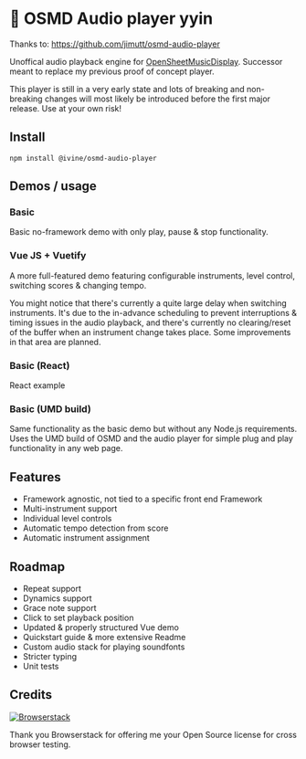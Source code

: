 # 🎵 OSMD Audio player yyin
Thanks to: https://github.com/jimutt/osmd-audio-player


Unoffical audio playback engine for [OpenSheetMusicDisplay](https://github.com/opensheetmusicdisplay/opensheetmusicdisplay). Successor meant to replace my previous proof of concept player.

This player is still in a very early state and lots of breaking and non-breaking changes will most likely be introduced before the first major release. Use at your own risk!

## Install

```
npm install @ivine/osmd-audio-player
```

## Demos / usage

### Basic

Basic no-framework demo with only play, pause & stop functionality.
### Vue JS + Vuetify

A more full-featured demo featuring configurable instruments, level control, switching scores & changing tempo.

You might notice that there's currently a quite large delay when switching instruments. It's due to the in-advance scheduling to prevent interruptions & timing issues in the audio playback, and there's currently no clearing/reset of the buffer when an instrument change takes place. Some improvements in that area are planned.


### Basic (React)

React example

### Basic (UMD build)

Same functionality as the basic demo but without any Node.js requirements. Uses the UMD build of OSMD and the audio player for simple plug and play functionality in any web page.

## Features

- Framework agnostic, not tied to a specific front end Framework
- Multi-instrument support
- Individual level controls
- Automatic tempo detection from score
- Automatic instrument assignment

## Roadmap

- Repeat support
- Dynamics support
- Grace note support
- Click to set playback position
- Updated & properly structured Vue demo
- Quickstart guide & more extensive Readme
- Custom audio stack for playing soundfonts
- Stricter typing
- Unit tests

## Credits

<div style="max-width: 340px;">

[![Browserstack](https://s3.eu-central-1.amazonaws.com/ju-media/Browserstack-logo%402x.png)](http://browserstack.com/)

</div>

Thank you Browserstack for offering me your Open Source license for cross browser testing.
